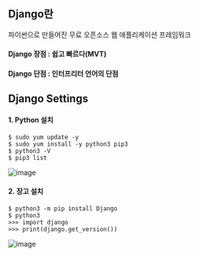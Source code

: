 ## Django란

파이썬으로 만들어진 무료 오픈소스 웹 애플리케이션 프레임워크

#### Django 장점 : 쉽고 빠르다(MVT)

#### Django 단점 : 인터프리터 언어의 단점


## Django Settings

#### 1. Python 설치

```
$ sudo yum update -y
$ sudo yum install -y python3 pip3
$ python3 -V
$ pip3 list
```

![image](https://user-images.githubusercontent.com/56064985/147917945-8867fce8-8f2d-4c31-8831-0345f1d03331.png)


#### 2. 장고 설치

```
$ python3 -m pip install Django
$ python3
>>> import django
>>> print(django.get_version())
```

![image](https://user-images.githubusercontent.com/56064985/147918547-76063d20-7094-481e-9085-6c1168ff5abe.png)

